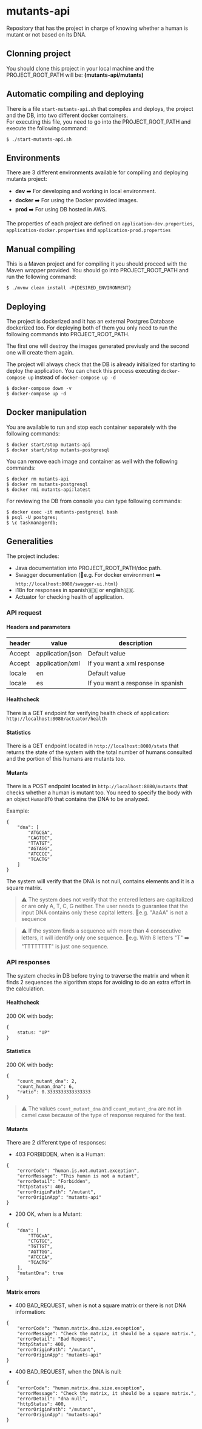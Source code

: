 # mutants-api
Repository that has the project in charge of knowing whether a human is mutant or not based on its DNA.

## Clonning project
You should clone this project in your local machine and the PROJECT_ROOT_PATH will be: **(mutants-api/mutants)**

## Automatic compiling and deploying
There is a file `start-mutants-api.sh` that compiles and deploys, the project and the DB, into two different docker containers.<br/>
For executing this file, you need to go into the PROJECT_ROOT_PATH and execute the following command:
```
$ ./start-mutants-api.sh
```

## Environments
There are 3 different environments available for compiling and deploying mutants project:

- **dev** :arrow_right: For developing and working in local environment.
- **docker** :arrow_right: For using the Docker provided images.
- **prod** :arrow_right: For using DB hosted in AWS.

The properties of each project are defined on `application-dev.properties`, `application-docker.properties` and `application-prod.properties`

## Manual compiling
This is a Maven project and for compiling it you should proceed with the Maven wrapper provided. You should go into PROJECT_ROOT_PATH and run the following command:
```
$ ./mvnw clean install -P{DESIRED_ENVIRONMENT}
```

## Deploying
The project is dockerized and it has an external Postgres Database dockerized too. For deploying both of them you only need to run the following commands into PROJECT_ROOT_PATH.

The first one will destroy the images generated previusly and the second one will create them again.

The project will always check that the DB is already initialized for starting to deploy the application. You can check this process executing `docker-compose up` instead of `docker-compose up -d`
```
$ docker-compose down -v
$ docker-compose up -d
```

## Docker manipulation
You are available to run and stop each container separately with the following commands:
```
$ docker start/stop mutants-api
$ docker start/stop mutants-postgresql
```
You can remove each image and container as well with the following commands:
```
$ docker rm mutants-api
$ docker rm mutants-postgresql
$ docker rmi mutants-api:latest
```
For reviewing the DB from console you can type following commands:
```
$ docker exec -it mutants-postgresql bash
$ psql -U postgres;
$ \c taskmanagerdb;
```

## Generalities
The project includes:

- Java documentation into PROJECT_ROOT_PATH/doc path.
- Swagger documentation (:round_pushpin:e.g. For docker environment :arrow_right: `http://localhost:8080/swagger-ui.html`)
- i18n for responses in spanish:es: or english:us:.
- Actuator for checking health of application.

### API request
#### Headers and parameters
| header  | value | description |
| ------------- | ------------- | ------------- |
| Accept  | application/json  | Default value  |
| Accept  | application/xml  | If you want a xml response  |
| locale  | en  | Default value  |
| locale  | es  | If you want a response in spanish  |

#### Healthcheck
There is a GET endpoint for verifying health check of application: `http://localhost:8080/actuator/health`

#### Statistics
There is a GET endpoint located in `http://localhost:8080/stats` that returns the state of the system with the total number of humans consulted and the portion of this humans are mutants too.

#### Mutants
There is a POST endpoint located in `http://localhost:8080/mutants` that checks whether a human is mutant too. You need to specify the body with an object `HumanDTO` that contains the DNA to be analyzed.

Example:
```
{
    "dna": [
        "ATGCGA",
        "CAGTGC",
        "TTATGT",
        "AGTAGG",
        "ATCCCC",
        "TCACTG"
    ]
}
```

The system will verify that the DNA is not null, contains elements and it is a square matrix.

> :warning: The system does not verify that the entered letters are capitalized or are only A, T, C, G neither. The user needs to guarantee that the input DNA contains only these capital letters. :round_pushpin:e.g. "AaAA" is not a sequence

> :warning: If the system finds a sequence with more than 4 consecutive letters, it will identify only one sequence. :round_pushpin:e.g. With 8 letters "T" :arrow_right: "TTTTTTTT" is just one sequence.

### API responses
The system checks in DB before trying to traverse the matrix and when it finds 2 sequences the algorithm stops for avoiding to do an extra effort in the calculation.

#### Healthcheck
200 OK with body:
```
{
    status: "UP"
}
```

#### Statistics
200 OK with body:
```
{
    "count_mutant_dna": 2,
    "count_human_dna": 6,
    "ratio": 0.3333333333333333
}
```
> :warning: The values `count_mutant_dna` and `count_mutant_dna` are not in camel case because of the type of response required for the test.

#### Mutants
There are 2 different type of responses:
- 403 FORBIDDEN, when is a Human:
```
{
    "errorCode": "human.is.not.mutant.exception",
    "errorMessage": "This human is not a mutant",
    "errorDetail": "Forbidden",
    "httpStatus": 403,
    "errorOriginPath": "/mutant",
    "errorOriginApp": "mutants-api"
}
```

- 200 OK, when is a Mutant:
```
{
    "dna": [
        "TTGCxA",
        "CTGTGC",
        "TGTTGT",
        "AGTTGG",
        "ATCCCA",
        "TCACTG"
    ],
    "mutantDna": true
}
```

#### Matrix errors
- 400 BAD_REQUEST, when is not a square matrix or there is not DNA information:
```
{
    "errorCode": "human.matrix.dna.size.exception",
    "errorMessage": "Check the matrix, it should be a square matrix.",
    "errorDetail": "Bad Request",
    "httpStatus": 400,
    "errorOriginPath": "/mutant",
    "errorOriginApp": "mutants-api"
}
```

- 400 BAD_REQUEST, when the DNA is null:
```
{
    "errorCode": "human.matrix.dna.size.exception",
    "errorMessage": "Check the matrix, it should be a square matrix.",
    "errorDetail": "dna null",
    "httpStatus": 400,
    "errorOriginPath": "/mutant",
    "errorOriginApp": "mutants-api"
}
```




